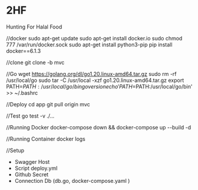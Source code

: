 # 2HF

Hunting For Halal Food

//docker
sudo apt-get update
sudo apt-get install docker.io
sudo chmod 777 /var/run/docker.sock
sudo apt-get install python3-pip
pip install docker==6.1.3

//clone
git clone -b mvc <remote-repo-url>

//Go
wget https://golang.org/dl/go1.20.linux-amd64.tar.gz
sudo rm -rf /usr/local/go
sudo tar -C /usr/local -xzf go1.20.linux-amd64.tar.gz
export PATH=$PATH:/usr/local/go/bin
go version
echo 'PATH=$PATH:/usr/local/go/bin' >> ~/.bashrc

//Deploy
cd app
git pull origin mvc

//Test
go test -v ./...

//Running Docker
docker-compose down && docker-compose up --build -d

//Running Container
docker logs <ContainerID>

//Setup

- Swagger Host
- Script deploy.yml
- Github Secret
- Connection Db (db.go, docker-compose.yaml )
